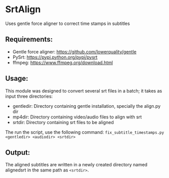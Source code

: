 SrtAlign
========

Uses gentle force aligner to correct time stamps in subtitles

Requirements:
------------

* Gentle force aligner: https://github.com/lowerquality/gentle
* PySrt: https://pypi.python.org/pypi/pysrt
* ffmpeg: https://www.ffmpeg.org/download.html

Usage:
-----
This module was designed to convert several srt files in a batch; 
it takes as input three directories:
* gentledir: Directory containing gentle installation,
            specially the align.py dir
* mp4dir: Directory containing video/audio files to align with srt
* srtdir: Directory containing srt files to be aligned

The run the script, use the following command:
```fix_subtitle_timestamps.py <gentledir> <audiodir> <srtdir>```

Output:
------

The aligned subtitles are written in a newly created directory named alignedsrt in the same path as ```<srtdir>```.
